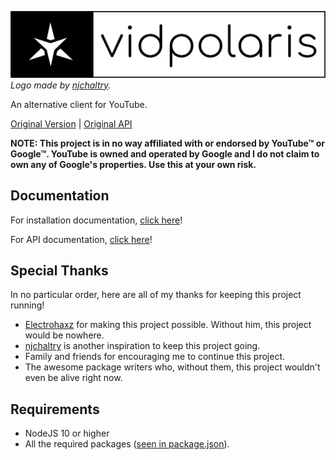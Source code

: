 ![vidpolaris](images/black_on_white.png)
*Logo made by [njchaltry](https://github.com/njchaltry).*

An alternative client for YouTube.

[Original Version](https://github.com/n0rmancodes/vidpolaris) | [Original API](https://github.com/n0rmancodes/vidpolarisAPI)

**NOTE: This project is in no way affiliated with or endorsed by YouTube™ or Google™. YouTube is owned and operated by Google and I do not claim to own any of Google's properties. Use this at your own risk.**

## Documentation 
For installation documentation, [click here](./docs/startup/README.md)!

For API documentation, [click here](./docs/api/README.md)!

## Special Thanks
In no particular order, here are all of my thanks for keeping this project running!

- [Electrohaxz](http://electrohaxz.tk) for making this project possible. Without him, this project would be nowhere.
- [njchaltry](https://github.com/njchaltry) is another inspiration to keep this project going.
- Family and friends for encouraging me to continue this project.
- The awesome package writers who, without them, this project wouldn't even be alive right now.

## Requirements
- NodeJS 10 or higher
- All the required packages ([seen in package.json](https://github.com/n0rmancodes/vidpolaris-rw/blob/master/package.json)).
